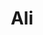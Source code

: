 ---
title: Ali
layout: post
categories: [mohsen_chavoshi]
type: main
file: /assets/music/mohsen_chavoshi-ali.mp3
---